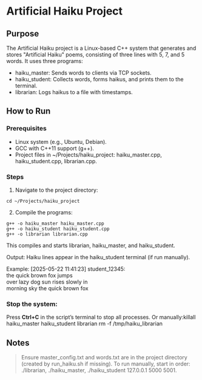 # Artificial Haiku Project

## Purpose
The Artificial Haiku project is a Linux-based C++ system that generates and stores "Artificial Haiku" poems, consisting of three lines with 5, 7, and 5 words. It uses three programs:

* haiku_master: Sends words to clients via TCP sockets.
* haiku_student: Collects words, forms haikus, and prints them to the terminal.
* librarian: Logs haikus to a file with timestamps.

## How to Run
### Prerequisites

- Linux system (e.g., Ubuntu, Debian).
- GCC with C++11 support (g++).
- Project files in ~/Projects/haiku_project: haiku_master.cpp, haiku_student.cpp, librarian.cpp.

### Steps

1. Navigate to the project directory:

```
cd ~/Projects/haiku_project
```
2. Compile the programs:

```
g++ -o haiku_master haiku_master.cpp
g++ -o haiku_student haiku_student.cpp
g++ -o librarian librarian.cpp
```

This compiles and starts librarian, haiku_master, and haiku_student.

Output:
Haiku lines appear in the haiku_student terminal (if run manually).

Example:
[2025-05-22 11:41:23] student_12345: <br/>
the quick brown fox jumps <br/> 
over lazy dog sun rises slowly in <br/>
morning sky the quick brown fox


### Stop the system:

Press **Ctrl+C** in the script’s terminal to stop all processes.
Or manually:killall haiku_master haiku_student librarian
rm -f /tmp/haiku_librarian

## Notes

> Ensure master_config.txt and words.txt are in the project directory (created by run_haiku.sh if missing).
To run manually, start in order: ./librarian, ./haiku_master, ./haiku_student 127.0.0.1 5000 5001.

